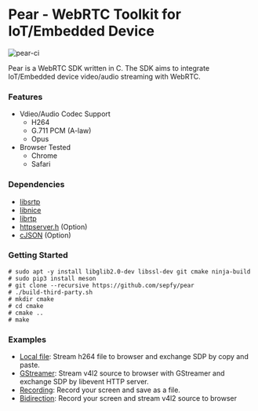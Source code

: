 # Pear - WebRTC Toolkit for IoT/Embedded Device

![pear-ci](https://github.com/sepfy/pear/actions/workflows/pear-ci.yml/badge.svg)

Pear is a WebRTC SDK written in C. The SDK aims to integrate IoT/Embedded device video/audio streaming with WebRTC.

### Features

- Vdieo/Audio Codec Support
  - H264
  - G.711 PCM (A-law)
  - Opus
- Browser Tested
  - Chrome
  - Safari

### Dependencies

* [libsrtp](https://github.com/cisco/libsrtp)
* [libnice](https://github.com/libnice/libnice)
* [librtp](https://github.com/ireader/media-server)
* [httpserver.h](https://github.com/jeremycw/httpserver.h.git) (Option)
* [cJSON](https://github.com/DaveGamble/cJSON.git) (Option)

### Getting Started

```
# sudo apt -y install libglib2.0-dev libssl-dev git cmake ninja-build
# sudo pip3 install meson
# git clone --recursive https://github.com/sepfy/pear
# ./build-third-party.sh
# mkdir cmake
# cd cmake
# cmake ..
# make
```

### Examples
- [Local file](https://github.com/sepfy/pear/tree/main/examples/local_file): Stream h264 file to browser and exchange SDP by copy and paste.
- [GStreamer](https://github.com/sepfy/pear/tree/main/examples/gstreamer): Stream v4l2 source to browser with GStreamer and exchange SDP by libevent HTTP server.
- [Recording](https://github.com/sepfy/pear/tree/main/examples/recording): Record your screen and save as a file.
- [Bidirection](https://github.com/sepfy/pear/tree/main/examples/bidirection): Record your screen and stream v4l2 source to browser
